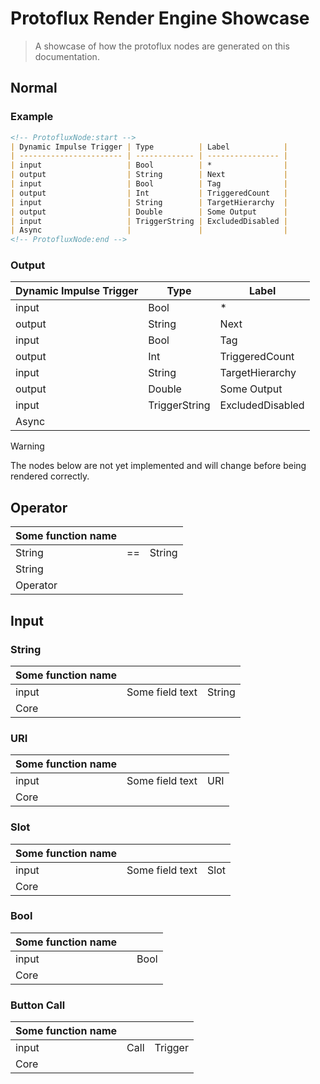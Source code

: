# Protoflux Render Engine Showcase

> A showcase of how the protoflux nodes are generated on this documentation.

## Normal

<!-- panels:start -->
<!-- div:left-panel -->
### Example

```md
<!-- ProtofluxNode:start -->
| Dynamic Impulse Trigger | Type          | Label            |
| ----------------------- | ------------- | ---------------- |
| input                   | Bool          | *                |
| output                  | String        | Next             |
| input                   | Bool          | Tag              |
| output                  | Int           | TriggeredCount   |
| input                   | String        | TargetHierarchy  |
| output                  | Double        | Some Output      |
| input                   | TriggerString | ExcludedDisabled |
| Async                   |               |                  |
<!-- ProtofluxNode:end -->
```
<!-- div:right-panel -->
### Output
<!-- ProtofluxNode:start -->
| Dynamic Impulse Trigger | Type          | Label            |
| ----------------------- | ------------- | ---------------- |
| input                   | Bool          | *                |
| output                  | String        | Next             |
| input                   | Bool          | Tag              |
| output                  | Int           | TriggeredCount   |
| input                   | String        | TargetHierarchy  |
| output                  | Double        | Some Output      |
| input                   | TriggerString | ExcludedDisabled |
| Async                   |               |                  |
<!-- ProtofluxNode:end -->
<!-- panels:end -->

> [!Warning]
> The nodes below are not yet implemented and will change before being rendered correctly.

## Operator

| Some function name |     |        |
| ------------------ | --- | ------ |
| String             | ==  | String |
| String             |     |        |
| Operator           |     |        |

## Input

### String

| Some function name |                 |        |
| ------------------ | --------------- | ------ |
| input              | Some field text | String |
| Core               |                 |        |

### URI

| Some function name |                 |     |
| ------------------ | --------------- | --- |
| input              | Some field text | URI |
| Core               |                 |     |

### Slot

| Some function name |                 |      |
| ------------------ | --------------- | ---- |
| input              | Some field text | Slot |
| Core               |                 |      |

### Bool

| Some function name |     |      |
| ------------------ | --- | ---- |
| input              |     | Bool |
| Core               |     |      |

### Button Call

| Some function name |      |         |
| ------------------ | ---- | ------- |
| input              | Call | Trigger |
| Core               |      |         |
